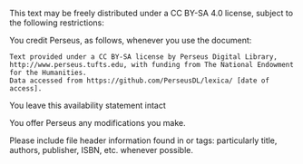 This text may be freely distributed under a CC BY-SA 4.0 license, subject to the following restrictions: 

You credit Perseus, as follows, whenever you use the document:

    Text provided under a CC BY-SA license by Perseus Digital Library, http://www.perseus.tufts.edu, with funding from The National Endowment for the Humanities.
    Data accessed from https://github.com/PerseusDL/lexica/ [date of access].

You leave this availability statement intact

You offer Perseus any modifications you make.

Please include file header information found in <fileDesc> or <sourceDesc> tags: particularly title, authors, publisher, ISBN, etc. whenever possible.

